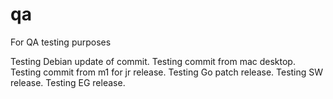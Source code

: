 # qa
For QA testing purposes

Testing Debian update of commit.
Testing commit from mac desktop.
Testing commit from m1 for jr release.
Testing Go patch release.
Testing SW release.
Testing EG release.
